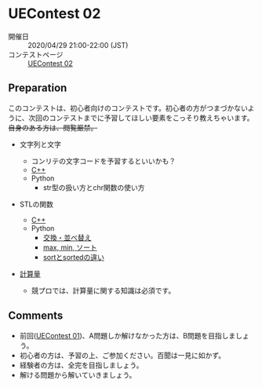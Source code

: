 # UEContest 02
<dl>
  <dt>開催日</dt>
  <dd>2020/04/29 21:00-22:00 (JST)</dd>
  <dt>コンテストページ</dt>
  <dd><a href="https://not-522.appspot.com/contest/4833554393464832">UEContest 02</a></dd>
</dl>

## Preparation
このコンテストは、初心者向けのコンテストです。初心者の方がつまづかないように、次回のコンテストまでに予習してほしい要素をこっそり教えちゃいます。~~自身のある方は、閲覧厳禁。~~

  * 文字列と文字
    - コンリテの文字コードを予習するといいかも？
    - [C++](https://atcoder.jp/contests/APG4b/tasks/APG4b_m)
    - Python
      - str型の扱い方とchr関数の使い方

  * STLの関数
    - [C++](https://atcoder.jp/contests/APG4b/tasks/APG4b_o)
    - Python
      - [交換・並べ替え](https://note.nkmk.me/python-swap-values/)
      - [max, min, ソート](https://note.nkmk.me/python-max-min-heapq-nlargest-nsmallest/)
      - [sortとsortedの違い](https://note.nkmk.me/python-list-sort-sorted/)

  * [計算量](https://qiita.com/drken/items/872ebc3a2b5caaa4a0d0)
    - 競プロでは、計算量に関する知識は必須です。

## Comments
  * 前回([UEContest 01](https://not-522.appspot.com/contest/5687465664839680))、A問題しか解けなかった方は、B問題を目指しましょう。
  * 初心者の方は、予習の上、ご参加ください。百聞は一見に如かず。
  * 経験者の方は、全完を目指しましょう。
  * 解ける問題から解いていきましょう。
